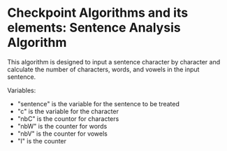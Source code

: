 # Checkpoint Algorithms and its elements: Sentence Analysis Algorithm
This algorithm is designed to input a sentence character by character and calculate the number of characters, words, and vowels in the input sentence.

Variables:
- "sentence" is the variable for the sentence to be treated
- "c" is the variable for the character
- "nbC" is the countor for characters
- "nbW" is the counter for words
- "nbV" is the counter for vowels
- "I" is the counter
